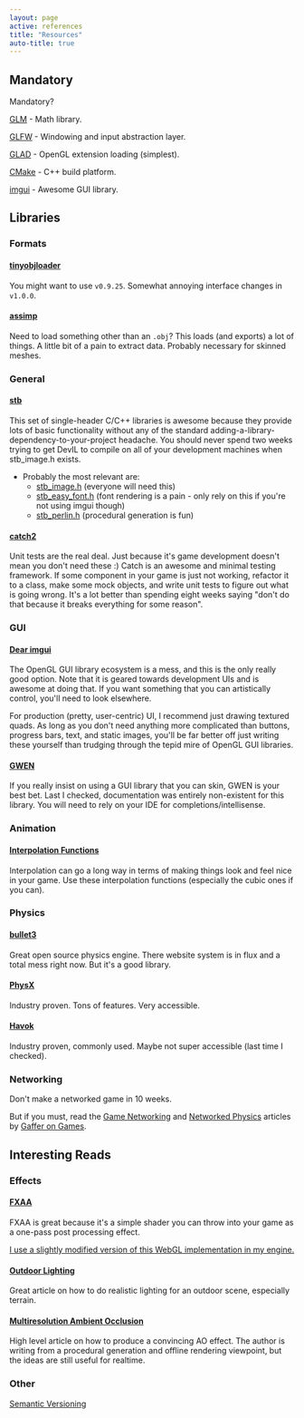 ```yaml
---
layout: page
active: references
title: "Resources"
auto-title: true
---
```



## Mandatory

Mandatory?

[GLM](https://glm.g-truc.net/) - Math library.

[GLFW](http://www.glfw.org/) - Windowing and input abstraction layer.

[GLAD](http://glad.dav1d.de/) - OpenGL extension loading (simplest).

[CMake](https://cmake.org/) - C++ build platform.

[imgui](https://github.com/ocornut/imgui) - Awesome GUI library.






## Libraries

### Formats

#### [tinyobjloader](https://github.com/syoyo/tinyobjloader)

You might want to use `v0.9.25`.
Somewhat annoying interface changes in `v1.0.0`.

#### [assimp](http://assimp.sourceforge.net/)

Need to load something other than an `.obj`?
This loads (and exports) a lot of things.
A little bit of a pain to extract data.
Probably necessary for skinned meshes.



### General

#### [stb](https://github.com/nothings/stb)

This set of single-header C/C++ libraries is awesome because they provide lots of basic functionality without any of the standard adding-a-library-dependency-to-your-project headache.
You should never spend two weeks trying to get DevIL to compile on all of your development machines when stb_image.h exists.

  - Probably the most relevant are:
    - [stb_image.h](https://github.com/nothings/stb/blob/master/stb_image.h) (everyone will need this)
    - [stb_easy_font.h](https://github.com/nothings/stb/blob/master/stb_easy_font.h) (font rendering is a pain - only rely on this if you're not using imgui though)
    - [stb_perlin.h](https://github.com/nothings/stb/blob/master/stb_perlin.h) (procedural generation is fun)

#### [catch2](https://github.com/catchorg/Catch2)

Unit tests are the real deal. Just because it's game development doesn't mean you don't need these :) Catch is an awesome and minimal testing framework.
If some component in your game is just not working, refactor it to a class, make some mock objects, and write unit tests to figure out what is going wrong.
It's a lot better than spending eight weeks saying "don't do that because it breaks everything for some reason".



### GUI

#### [Dear imgui](https://github.com/ocornut/imgui)

The OpenGL GUI library ecosystem is a mess, and this is the only really good option.
Note that it is geared towards development UIs and is awesome at doing that.
If you want something that you can artistically control, you'll need to look elsewhere.

For production (pretty, user-centric) UI, I recommend just drawing textured quads.
As long as you don't need anything more complicated than buttons, progress bars, text, and static images, you'll be far better off just writing these yourself than trudging through the tepid mire of OpenGL GUI libraries.

#### [GWEN](https://github.com/garrynewman/GWEN)

If you really insist on using a GUI library that you can skin, GWEN is your best bet.
Last I checked, documentation was entirely non-existent for this library.
You will need to rely on your IDE for completions/intellisense.



### Animation

#### [Interpolation Functions](https://gist.github.com/iondune/11339413)

Interpolation can go a long way in terms of making things look and feel nice in your game.
Use these interpolation functions (especially the cubic ones if you can).



### Physics

#### [bullet3](https://github.com/bulletphysics/bullet3)

Great open source physics engine.
There website system is in flux and a total mess right now.
But it's a good library.

#### [PhysX](https://developer.nvidia.com/physx-sdk)

Industry proven.
Tons of features.
Very accessible.

#### [Havok](https://www.havok.com/)

Industry proven, commonly used.
Maybe not super accessible (last time I checked).



### Networking

Don't make a networked game in 10 weeks.

But if you must, read the [Game Networking](http://gafferongames.com/networking-for-game-programmers/)
and [Networked Physics](http://gafferongames.com/networked-physics/introduction-to-networked-physics/)
articles by [Gaffer on Games](http://gafferongames.com/).




## Interesting Reads

### Effects

#### [FXAA](http://blog.codinghorror.com/fast-approximate-anti-aliasing-fxaa/)

FXAA is great because it's a simple shader you can throw into your game as a one-pass post processing effect.

[I use a slightly modified version of this WebGL implementation in my engine.](https://github.com/mattdesl/glsl-fxaa)

#### [Outdoor Lighting](http://iquilezles.org/www/articles/outdoorslighting/outdoorslighting.htm)

Great article on how to do realistic lighting for an outdoor scene, especially terrain.

#### [Multiresolution Ambient Occlusion](http://iquilezles.org/www/articles/multiresaocc/multiresaocc.htm)

High level article on how to produce a convincing AO effect.
The author is writing from a procedural generation and offline rendering viewpoint, but the ideas are still useful for realtime.



### Other

[Semantic Versioning](https://semver.org/)


